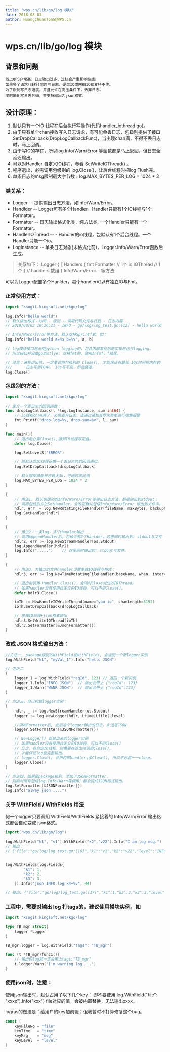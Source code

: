```yaml
---
title: "wps.cn/lib/go/log 模块"
date: 2018-08-03
author: HuangChuanTonG@WPS.cn
---
```


# wps.cn/lib/go/log 模块

## 背景和问题

    线上QPS非常高，日志输出过多、过快会严重影响性能。
    如果多个请求(线程)同时写日志，硬盘IO或网络IO都支持不住。
    为了限制写日志速度，并且允许在高压条件下，丢弃日志。
    同时简化写日志代码，并支持输出为json格式。

## 设计原理：

1. 默认只有一个IO 线程在后台执行写操作(代码handler_iothread.go)。
2. 由于只有单个chan接收写入日志请求，有可能会丢日志，包级别提供了接口 SetDropCallback(DropLogCallbackFunc)，当出现chan满，不得不丢日志时，马上回调。
3. 由于写IO的存在，所以log.Info/Warn/Error 等函数都是马上返回，但日志全延迟输出。
4. 可以对Handler 自定义IO线程，参看 SetWriteIOThread() 。
5. 程序退出，必需调用包级别的 log.Close()，让后台线程时把log Flush完。
6. 单条日志的msg限制最大字节数：log.MAX_BYTES_PER_LOG = 1024 * 3


### 类关系：

- Logger    -- 提供输出日志方法，如Info/Warn/Error。
- Handlder  -- Logger可有多个Handler，Handler只能有1个IO线程与1个Formatter。
- Formatter -- 日志输出格式化类，纯方法类, 一个Handler只能有一个Formatter。
- HandlerIOThread -- - Handler的io线程，包默认有1个后台线程。一个Handler只能一个io。
- LogInstance -- 单条日志对象(未格式化前)，Logger.Info/Warn/Error函数后生成。

>   关系如下：
>   Logger {
>       []Handlers {
>           fmt Formatter  // 1个
>           io  IOThread   // 1个
>       } //  handlers 数组
>   }.Info/Warn/Error... 等方法

可以为Logger配置多个Hanlder，每个handler可以有独立IO与Fmt。

### 正常使用方式：
```go
import "ksogit.kingsoft.net/kgo/log"

log.Info("hello world") 
// 默认输出格式：时间 - 级别 - 调用代码文件与行数 - 日志内容
// 2018/08/03 10:26:21 - INFO - go/log/log_test.go:[12] - hello world

// Info/Warn/Error等方法，默认支持Sprintf式，如：
log.Info("hello world a=%s b=%v", a, b)

// log模块接口是没用python-logging的，包含内部某些功能实现是也抄logging。
// 所以接口并没像go的stlye: 支持fmt的，使用Infof，f结尾。

// 注意：进程退出前，一定要调用包级别的 Close(), 才能保证有最长 10s时间把内存的
///      日志写到IO中。 10s写不完，即会强退。
log.Close()
```

### 包级别的方法：
```go
import "ksogit.kingsoft.net/kgo/log"

// 定义一个丢日志的回调函数：
func dropLogCallback(l *log.LogInstance, sum int64) {
    // io线程chan满了，必需丢弃日志，请通过诸如普罗米修斯进行收集报警
    fmt.Printf("drop-log=%v, drop-sum=%v", l, sum)
}

func main(){
    // 退出前必需Close(),通知IO线程写完盘。
    defer log.Close()

    log.SetLevelS("ERROR") 

    // 给默认的IO线程设置一个丢日志时的回调通知。
    log.SetDropCallback(dropLogCallback) 

    // 默认限制单条日志最大3k，可通过改此值
    log.MAX_BYTES_PER_LOG = 1024 * 2  
}

{
    // 用法1: 默认包级别的Info/Warn/Error等输出日志方法，都是输出到stdout；
    // 调用包级别方法SetHandler，会改变默认包级Info/Warn/Error 输出到文件中。
    hdlr, err := log.NewRotatingFileHandler(fileName, maxBytes, backupCount)
    log.SetHandler(hdlr)
}

{
    // 用法2：一条log，多个Handler输出
    // 调用AppendHandler后，包级会有2个Hanlder，这里同时输出到: stdout与文件
    hdlr2, err := log.NewStreamHandler(os.Stdout)
    log.AppendHandler(hdlr2)
    log.Info(".....")    // 这里同时输出到: stdout与文件。
}

{
    // 用法3，为独立的文件handler设置单独IO线程与格式：
    hdlr3, err := log.NewTimeRotatingFileHandler(baseName, when, interval)

    // 退出前调用 Handler.Close()，会同时Close对应的IOThread。
    // 如果handler没有使用自定义的IO线程，可以不用Close()。
    defer hdlr3.Close()

    ioTh := NewHandleIOWriteThread(name="you-io", chanLength=8192)
    ioTh.SetDropCallback(dropLogCallback)

    // 单独IO线程+json格式输出
    hdlr3.SetWriteIOThread(ioTh)
    hdlr3.SetFormatter(&JsonFormatter{}) 
}
```
### 改成 JSON 格式输出方法：
```go
//方法一, package级别的WithField或WithFields, 会返回一个新logger实例
log.WithField("k1", "myVal_1").Info("hello JSON")

// 方法二
{
    logger_1 = log.WithField("reqId", 123) // 返回一个新实例
    logger_1.Info("INFO JSON")  // 输出会带上 {"reqId": 123}
    logger_1.Warn("WANR JSON")  // 输出会带上 {"reqId":123}
}

// 方法三，自己构建logger实例：
{
    hdlr, _ := log.NewStreamHandler(os.Stdout)
    logger := log.NewLogger(hdlr, Ltime|Lfile|Llevel)

    //添加Formatter后, 此后这个logger输出的日志，永远是JSON
    logger.SetFormatter(&JSONFormatter{})  

    // NewLogger() 新建出来的logger实例
    // 如果handler没有使用自定义的IO线程，可以不用Close()
    // 反之，有自定IO线程，则需要在退出时调用Close(),
    // 才能保证log能完整输出。
    // logger.Close() 会把内部handlers全Close(), 所以不必再一一close。
    logger.Close()  
}

// 方法四，如果是package级别，添加了JSONFormatter，
// 则刚对所有包级log.Info/Warn等调用，都会变成JSON格式输出。
log.SetFormatter(&JSONFormatter{}) 
log.Info("alway json ....")
```

### 关于 WithField / WithFields 用法

何一个logger只要调用 WithField/WithFields 紧接着的 Info/Warn/Error
输出格式都会自动变成 json格式。

```go
import("wps.cn/lib/go/log")

log.WithField("k1", "v1").WithField("k2","v22").Info("I am log msg.")
// 输出：
// {"file":"go/log/log_test.go:[16]","k1":"v1","k2":"v22","level":"INFO","msg":"I am log msg.","time":"2018/08/03 10:59:15"}


log.WithFields(log.Fields{
        "k1": 1,
        "k2": 2,
        "k3": 3,
    }).Info("json INFO log k4=%v", 44)

// 输出: {"file":"go/log/log_test.go:[37]","k1":1,"k2":2,"k3":3,"level":"INFO","msg":"json INFO log k4=44","time":"2018/08/03 11:04:59"}

```

### 工程中，需要对输出 log 打tags的，建议使用模块实例，如
```go
import "ksogit.kingsoft.net/kgo/log"

type TB_mgr struct{
    logger *Logger
}

TB_mgr.logger = log.WithField("tags": "TB_mgr")

func (t *TB_mgr)func1(){
    // 输出的log就一定会带上tags:"TB_mgr"
    t.logger.Warn("I'm warning log....")
}
```

### 使用json时，注意：

使用json输出时，默认占用了以下几个key：
即不要使用 log.WithField("file": "xxxx").Info("xxx") 
file对应的值，会被内置替换，无法输出xxxx。

logrus的做法是：给用户的key加前辍；但我暂时不打算修复这个bug。

```go
const (
    keyFileNo = "file"
    keyTime   = "time"
    keyMsg    = "msg"
    keyLevel  = "level"
)
```
